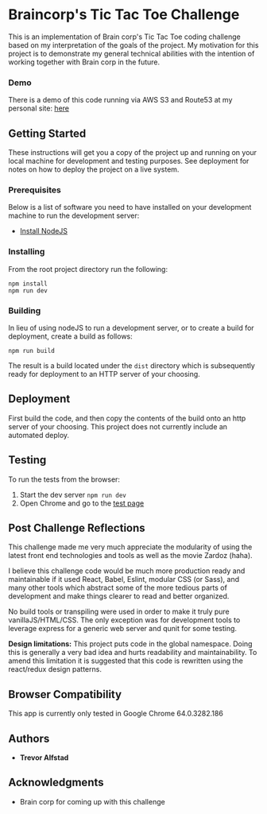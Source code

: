# Braincorp's Tic Tac Toe Challenge

This is an implementation of Brain corp's Tic Tac Toe coding challenge based on my interpretation of the goals of the project. My motivation for this project is to demonstrate my general technical abilities with the intention of working together with Brain corp in the future.

### Demo

There is a demo of this code running via AWS S3 and Route53 at my personal site: [here](http://tictactoe.trevoralfstad.com)

## Getting Started

These instructions will get you a copy of the project up and running on your local machine for development and testing purposes. See deployment for notes on how to deploy the project on a live system.

### Prerequisites

Below is a list of software you need to have installed on your development machine to run the development server:

* [Install NodeJS](https://nodejs.org/en/download/)

### Installing

From the root project directory run the following:

```
npm install
npm run dev
```

### Building

In lieu of using nodeJS to run a development server, or to create a build for deployment, create a build as follows:

```
npm run build
```

The result is a build located under the `dist` directory which is subsequently ready for deployment to an HTTP server of your choosing.

## Deployment

First build the code, and then copy the contents of the build onto an http server of your choosing. This project does not currently include an automated deploy.

## Testing

To run the tests from the browser:
1. Start the dev server `npm run dev`
2. Open Chrome and go to the [test page](http://localhost:3000/tests)

## Post Challenge Reflections

This challenge made me very much appreciate the modularity of using the latest front end technologies and tools as well as the movie Zardoz (haha).

I believe this challenge code would be much more production ready and maintainable if it used React, Babel, Eslint, modular CSS (or Sass), and many other tools which abstract some of the more tedious parts of development and make things clearer to read and better organized.

No build tools or transpiling were used in order to make it truly pure vanillaJS/HTML/CSS. The only exception was for development tools to leverage express for a generic web server and qunit for some testing.

**Design limitations:**
This project puts code in the global namespace. Doing this is generally a very bad idea and hurts readability and maintainability. To amend this limitation it is suggested that this code is rewritten using the react/redux design patterns.

## Browser Compatibility

This app is currently only tested in Google Chrome 64.0.3282.186

## Authors

* **Trevor Alfstad**

## Acknowledgments

* Brain corp for coming up with this challenge
